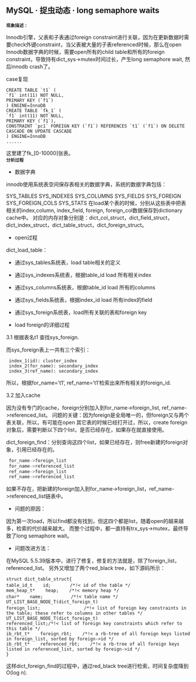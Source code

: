## MySQL · 捉虫动态 · long semaphore waits

 **`现象描述：`**   


Innodb引擎，父表和子表通过foreign constraint进行关联，因为在更新数据时需要check外键constraint，当父表被大量的子表referenced时候，那么在open Innodb数据字典的时候，需要open所有的child table和所有的foreign constraint，导致持有dict_sys->mutex时间过长，产生long semaphore wait, 然后innodb crash了。  


case复现  

```LANG
CREATE TABLE `t1` (
`f1` int(11) NOT NULL,
PRIMARY KEY (`f1`)
) ENGINE=InnoDB
CREATE TABLE `fk_1` (
`f1` int(11) NOT NULL,
PRIMARY KEY (`f1`),
CONSTRAINT `pc1` FOREIGN KEY (`f1`) REFERENCES `t1` (`f1`) ON DELETE CASCADE ON UPDATE CASCADE
) ENGINE=InnoDB
......

```

这里建了fk_[0-10000]张表。   **`分析过程`**   


* 数据字典  


innodb使用系统表空间保存表相关的数据字典，系统的数据字典包括：  


SYS_TABLES
 SYS_INDEXES
 SYS_COLUMNS
 SYS_FIELDS
 SYS_FOREIGN
 SYS_FOREIGN_COLS
 SYS_STATS
 在load某个表的时候，分别从这些表中把表相关的index,column, index_field, foreign, foreign_col数据保存到dictionary cache中。 对应的内存对象分别是：dict_col_struct，dict_field_struct，dict_index_struct，dict_table_struct，dict_foreign_struct。  

  
* open过程  


dict_load_table：  


* 通过sys_tables系统表，load table相关的定义
* 通过sys_indexes系统表，根据table_id load 所有相关index
* 通过sys_columns系统表，根据table_id load 所有的columns
* 通过sys_fields系统表，根据index_id load 所有index的field
* 通过sys_foreign系统表，load所有关联的表和foreign key
    

  
* load foreign的详细过程  


3.1 根据表名t1 查找sys_foreign.  


而sys_foreign表上一共有三个索引： 　　　　  

```LANG
 index_1(id): cluster_index
 index_2(for_name): secondary_index
 index_3(ref_name): secondary_index

```

所以，根据for_name=’t1’, ref_name=’t1’检索出来所有相关的foreign_id.  


3.2 加入cache  


因为没有专门的cache，foreign分别加入到for_name->foreign_list, ref_name->referenced_list。 问题的关键：因为foreign是全局唯一的，但foreign又与两个表关联，所以，有可能在open 其它表的时候已经打开过，所以，create foreign对象后，需要判断以下四个list，是否已经存在，如果存在就直接使用。  


dict_foreign_find：分别查询这四个list，如果已经存在，则free新建的foreign对象，引用已经存在的。  

```cpp
 for_name->foreign_list
 for_name->referenced_list
 ref_name->foreign_list
 ref_name->referenced_list

```


如果不存在，把新建的foreign加入到for_name->foreign_list，ref_name->referenced_list链表中。  

  
* 问题的原因：  


因为第一次load，所以find都没有找到，但这四个都是list，随着open的越来越多，检索的代价越来越大。 而整个过程中，都一直持有trx_sys->mutex，最终导致了long semaphore wait。  

  
* 问题改进方法：  



在MySQL 5.5.39版本中，进行了修复，修复的方法就是，除了foreign_list，referenced_list。 另外又增加了两个red_black tree，如下源码所示：  

```LANG
struct dict_table_struct{
table_id_t    id;    　　/*!< id of the table */
mem_heap_t*    heap;    /*!< memory heap */
char*    name;    　　　　/*!< table name */
UT_LIST_BASE_NODE_T(dict_foreign_t)
foreign_list;　　　　　　　　　　/*!< list of foreign key constraints in the table; these refer to columns in other tables */
UT_LIST_BASE_NODE_T(dict_foreign_t)
referenced_list;/*!< list of foreign key constraints which refer to this table */
ib_rbt_t*    foreign_rbt;    /*!< a rb-tree of all foreign keys listed in foreign_list, sorted by foreign->id */
ib_rbt_t*    referenced_rbt;    /*!< a rb-tree of all foreign keys listed in referenced_list, sorted by foreign->id */
}

```


这样dict_foreign_find的过程中，通过red_black tree进行检索，时间复杂度降到O(log n).  


